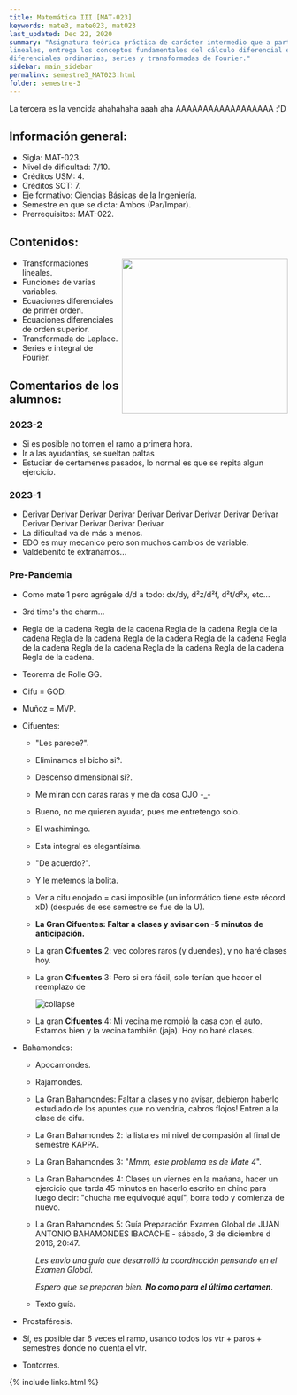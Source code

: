 ```yaml
---
title: Matemática III [MAT-023]
keywords: mate3, mate023, mat023
last_updated: Dec 22, 2020
summary: "Asignatura teórica práctica de carácter intermedio que a partir de una introducción a las transformaciones
lineales, entrega los conceptos fundamentales del cálculo diferencial en varias variables, ecuaciones
diferenciales ordinarias, series y transformadas de Fourier."
sidebar: main_sidebar
permalink: semestre3_MAT023.html
folder: semestre-3
---
```


La tercera es la vencida ahahahaha aaah aha AAAAAAAAAAAAAAAAAA :'D

## Información general:

- Sigla: MAT-023.
- Nivel de dificultad: 7/10.
- Créditos USM: 4.
- Créditos SCT: 7.
- Eje formativo: Ciencias Básicas de la Ingeniería.
- Semestre en que se dicta: Ambos (Par/Impar).
- Prerrequisitos: MAT-022.

## Contenidos:

<img align= "right" width= "300" height= "280" src= "images/semestre-3/mate3-meme1.jpg">

- Transformaciones lineales.
- Funciones de varias variables.
- Ecuaciones diferenciales de primer orden.
- Ecuaciones diferenciales de orden superior.
- Transformada de Laplace.
- Series e integral de Fourier.

## Comentarios de los alumnos:

### 2023-2
* Si es posible no tomen el ramo a primera hora.
* Ir a las ayudantias, se sueltan paltas
* Estudiar de certamenes pasados, lo normal es que se repita algun ejercicio.

### 2023-1
* Derivar Derivar Derivar Derivar Derivar Derivar Derivar Derivar Derivar Derivar Derivar Derivar Derivar Derivar
* La dificultad va de más a menos.
* EDO es muy mecanico pero son muchos cambios de variable.
* Valdebenito te extrañamos...

### Pre-Pandemia
- Como mate 1 pero agrégale d/d a todo: dx/dy, d²z/d²f, d²t/d²x, etc...

- 3rd time's the charm...

- Regla de la cadena Regla de la cadena Regla de la cadena Regla de la cadena Regla de la cadena Regla de la cadena Regla de la cadena Regla de la cadena Regla de la cadena Regla de la cadena Regla de la cadena Regla de la cadena.

- Teorema de Rolle GG.

- Cifu = GOD.
  
- Muñoz = MVP.
  
- Cifuentes:

  - "Les parece?".

  - Eliminamos el bicho si?.

  - Descenso dimensional si?.

  - Me miran con caras raras y me da cosa OJO -_-

  - Bueno, no me quieren ayudar, pues me entretengo solo.

  - El washimingo.

  - Esta integral es elegantísima.

  - "De acuerdo?".

  - Y le metemos la bolita.

  - Ver a cifu enojado = casi imposible (un informático tiene este récord xD) (después de ese semestre se fue de la U).

  - **La Gran Cifuentes: Faltar a clases y avisar con -5 minutos de anticipación.**

  - La gran **Cifuentes** 2: veo colores raros (y duendes), y no haré clases hoy.

  - La gran **Cifuentes** 3: Pero si era fácil, solo tenían que hacer el reemplazo de

    <div class='text-center mb-3'>
        <img src="images/semestre-3/mate3-meme2.jpg" alt="collapse" height="auto">
    </div>
  - La gran **Cifuentes** 4: Mi vecina me rompió la casa con el auto. Estamos bien y la vecina también (jaja). Hoy no haré clases.

- Bahamondes:
  - Apocamondes.
  - Rajamondes.
  - La Gran Bahamondes: Faltar a clases y no avisar, debieron haberlo estudiado de los apuntes que no vendría, cabros flojos! Entren a la clase de cifu.
  - La Gran Bahamondes 2: la lista es mi nivel de compasión al final de semestre KAPPA.
  - La Gran Bahamondes 3: "*Mmm, este problema es de Mate 4*".
  - La Gran Bahamondes 4: Clases un viernes en la mañana, hacer un ejercicio que tarda 45 minutos en hacerlo escrito en chino para luego decir: "chucha me equivoqué aquí", borra todo y comienza de nuevo.
  - La Gran Bahamondes 5: Guía Preparación Examen Global de JUAN ANTONIO BAHAMONDES IBACACHE - sábado, 3 de diciembre d 2016, 20:47.

    *Les envío una guía que desarrolló la coordinación pensando en el Examen Global.*

    *Espero que se preparen bien. **No como para el último certamen***.
  - Texto guía.
- Prostaféresis.
- Sí, es posible dar 6 veces el ramo, usando todos los vtr + paros + semestres donde no cuenta el vtr.
- Tontorres.

{% include links.html %}
